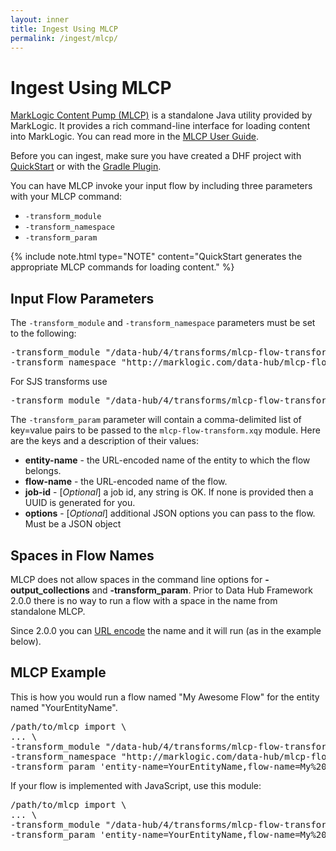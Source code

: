 ```yaml
---
layout: inner
title: Ingest Using MLCP
permalink: /ingest/mlcp/
---
```


# Ingest Using MLCP

[MarkLogic Content Pump (MLCP)](https://docs.marklogic.com/guide/ingestion/content-pump) is a standalone Java utility provided by MarkLogic. It provides a rich command-line interface for loading content into MarkLogic. You can read more in the [MLCP User Guide](https://docs.marklogic.com/guide/mlcp).

Before you can ingest, make sure you have created a DHF project with [QuickStart](../project/quickstart.md) or with the [Gradle Plugin](../project/gradle.md).

You can have MLCP invoke your input flow by including three parameters with your MLCP command:

- `-transform_module`
- `-transform_namespace`
- `-transform_param`

{% include note.html type="NOTE" content="QuickStart generates the appropriate MLCP commands for loading content." %}


## Input Flow Parameters

The `-transform_module` and `-transform_namespace` parameters must be set to the following:

<pre class="cmdline">
-transform_module "/data-hub/4/transforms/mlcp-flow-transform.xqy"
-transform_namespace "http://marklogic.com/data-hub/mlcp-flow-transform"
</pre>

For SJS transforms use

<pre class="cmdline">
-transform_module "/data-hub/4/transforms/mlcp-flow-transform.sjs"
</pre>

The `-transform_param` parameter will contain a comma-delimited list of key=value pairs to be passed to the `mlcp-flow-transform.xqy` module. Here are the keys and a description of their values:

 - **entity-name** - the URL-encoded name of the entity to which the flow belongs.
 - **flow-name** - the URL-encoded name of the flow.
 - **job-id** - [_Optional_] a job id, any string is OK. If none is provided then a UUID is generated for you.
 - **options** - [_Optional_] additional JSON options you can pass to the flow. Must be a JSON object


## Spaces in Flow Names

MLCP does not allow spaces in the command line options for **-output_collections** and **-transform_param**. Prior to Data Hub Framework 2.0.0 there is no way to run a flow with a space in the name from standalone MLCP.

Since 2.0.0 you can [URL encode](https://en.wikipedia.org/wiki/Percent-encoding) the name and it will run (as in the example below).


## MLCP Example

This is how you would run a flow named "My Awesome Flow" for the entity named "YourEntityName".

<pre class="cmdline">
/path/to/mlcp import \
... \
-transform_module "/data-hub/4/transforms/mlcp-flow-transform.xqy" \
-transform_namespace "http://marklogic.com/data-hub/mlcp-flow-transform" \
-transform_param 'entity-name=YourEntityName,flow-name=My%20Awesome%20Flow,job-id=someString,options={"your":"options"}'
</pre>

If your flow is implemented with JavaScript, use this module:

<pre class="cmdline">
/path/to/mlcp import \
... \
-transform_module "/data-hub/4/transforms/mlcp-flow-transform.sjs" \
-transform_param 'entity-name=YourEntityName,flow-name=My%20Awesome%20Flow,job-id=someString,options={"your":"options"}'
